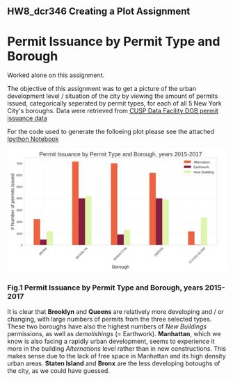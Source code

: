 ## HW8_dcr346 Creating a Plot Assignment

# Permit Issuance by Permit Type and Borough
Worked alone on this assignment.

The objective of this assignment was to get a picture of the urban development level / situation of the city by viewing the amount of permits issued, categorically seperated by permit types, for each of all 5 New York City's boroughs. Data were retrieved from [CUSP Data Facility DOB permit issuance data](http://urbanprofiler.cloudapp.net/dataset/ipu4-2q9a/)

For the code used to generate the folloeing plot please see the attached [Ipython Notebook](https://github.com/danachermesh/PUI2017_dcr346/blob/master/HW8_dcr346/HW8_dcr346.ipynb)


![PermitsIssuanceNYC.png](https://github.com/danachermesh/PUI2017_dcr346/blob/master/HW8_dcr346/PermitsIssuanceNYC.png)

### Fig.1 Permit Issuance by Permit Type and Borough, years 2015-2017
It is clear that **Brooklyn** and **Queens** are relatively more developing and / or changing, with large numbers of permits from the three selected types. These two boroughs have also the highest numbers of _New Buildings_ permissions, as well as _demolishings_ (= Earthwork). **Manhattan**, which we know is also facing a rapidly urban development, seems to experience it more in the building _Alternations_ level rather than in new constructions. This makes sense due to the lack of free space in Manhattan and its high density urban areas. **Staten Island** and **Bronx** are the less developing botoughs of the city, as we could have guessed.
